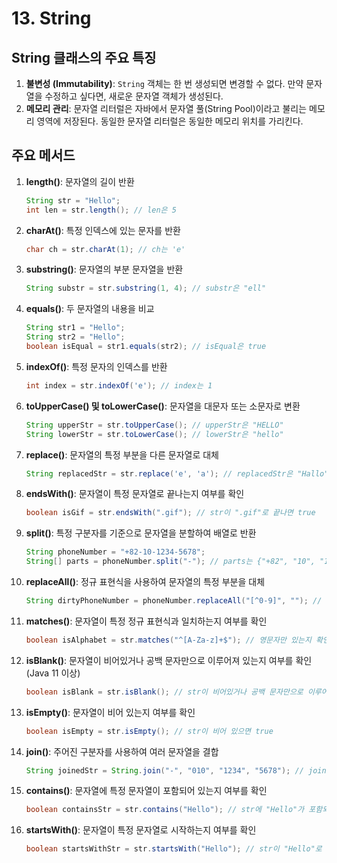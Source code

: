 # 13. String

## String 클래스의 주요 특징
1. **불변성 (Immutability)**: `String` 객체는 한 번 생성되면 변경할 수 없다. 만약 문자열을 수정하고 싶다면, 새로운 문자열 객체가 생성된다.
2. **메모리 관리**: 문자열 리터럴은 자바에서 문자열 풀(String Pool)이라고 불리는 메모리 영역에 저장된다. 동일한 문자열 리터럴은 동일한 메모리 위치를 가리킨다.

## 주요 메서드
1. **length()**: 문자열의 길이 반환
     
    ```java
    String str = "Hello";
    int len = str.length(); // len은 5
    ```

2. **charAt()**: 특정 인덱스에 있는 문자를 반환

    ```java
    char ch = str.charAt(1); // ch는 'e'
    ```

3. **substring()**: 문자열의 부분 문자열을 반환

    ```java
    String substr = str.substring(1, 4); // substr은 "ell"
    ```

4. **equals()**: 두 문자열의 내용을 비교

    ```java
    String str1 = "Hello";
    String str2 = "Hello";
    boolean isEqual = str1.equals(str2); // isEqual은 true
    ```

5. **indexOf()**: 특정 문자의 인덱스를 반환

    ```java
    int index = str.indexOf('e'); // index는 1
    ```

6. **toUpperCase() 및 toLowerCase()**: 문자열을 대문자 또는 소문자로 변환

    ```java
    String upperStr = str.toUpperCase(); // upperStr은 "HELLO"
    String lowerStr = str.toLowerCase(); // lowerStr은 "hello"
    ```

7. **replace()**: 문자열의 특정 부분을 다른 문자열로 대체

    ```java
    String replacedStr = str.replace('e', 'a'); // replacedStr은 "Hallo"
    ```

8. **endsWith()**: 문자열이 특정 문자열로 끝나는지 여부를 확인

    ```java
    boolean isGif = str.endsWith(".gif"); // str이 ".gif"로 끝나면 true
    ```

9. **split()**: 특정 구분자를 기준으로 문자열을 분할하여 배열로 반환

    ```java
    String phoneNumber = "+82-10-1234-5678";
    String[] parts = phoneNumber.split("-"); // parts는 {"+82", "10", "1234", "5678"}
    ```

10. **replaceAll()**: 정규 표현식을 사용하여 문자열의 특정 부분을 대체

    ```java
    String dirtyPhoneNumber = phoneNumber.replaceAll("[^0-9]", ""); // 숫자가 아닌 모든 것을 제거
    ```

11. **matches()**: 문자열이 특정 정규 표현식과 일치하는지 여부를 확인

    ```java
    boolean isAlphabet = str.matches("^[A-Za-z]+$"); // 영문자만 있는지 확인
    ```

12. **isBlank()**: 문자열이 비어있거나 공백 문자만으로 이루어져 있는지 여부를 확인 (Java 11 이상)

    ```java
    boolean isBlank = str.isBlank(); // str이 비어있거나 공백 문자만으로 이루어져 있으면 true
    ```

13. **isEmpty()**: 문자열이 비어 있는지 여부를 확인

    ```java
    boolean isEmpty = str.isEmpty(); // str이 비어 있으면 true
    ```

14. **join()**: 주어진 구분자를 사용하여 여러 문자열을 결합

    ```java
    String joinedStr = String.join("-", "010", "1234", "5678"); // joinedStr은 "010-1234-5678"
    ```

15. **contains()**: 문자열에 특정 문자열이 포함되어 있는지 여부를 확인

    ```java
    boolean containsStr = str.contains("Hello"); // str에 "Hello"가 포함되어 있으면 true
    ```

16. **startsWith()**: 문자열이 특정 문자열로 시작하는지 여부를 확인

    ```java
    boolean startsWithStr = str.startsWith("Hello"); // str이 "Hello"로 시작하면 true
    ```
